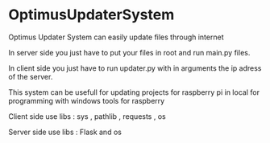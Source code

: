 # OptimusUpdaterSystem
Optimus Updater System can easily update files through internet

In server side you just have to put your files in root and run main.py files.

In client side you just have to run updater.py with in arguments the ip adress of the server.

This system can be usefull for updating projects for raspberry pi in local for programming with windows tools for raspberry

Client side use libs : sys , pathlib , requests , os

Server side use libs : Flask and os
